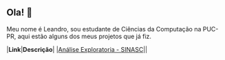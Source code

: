 ## Ola! 👋

Meu nome é Leandro, sou estudante de Ciências da Computação na PUC-PR, aqui estão alguns dos meus projetos que já fiz.

|**Link**|**Descrição**|
|[Análise Exploratoria - SINASC](https://github.com/danielnowakassis/SINASC-Dataset)||
<!--
**LeandroDurau/LeandroDurau** is a ✨ _special_ ✨ repository because its `README.md` (this file) appears on your GitHub profile.

Here are some ideas to get you started:

- 🔭 I’m currently working on ...
- 🌱 I’m currently learning ...
- 👯 I’m looking to collaborate on ...
- 🤔 I’m looking for help with ...
- 💬 Ask me about ...
- 📫 How to reach me: ...
- 😄 Pronouns: ...
- ⚡ Fun fact: ...
-->
